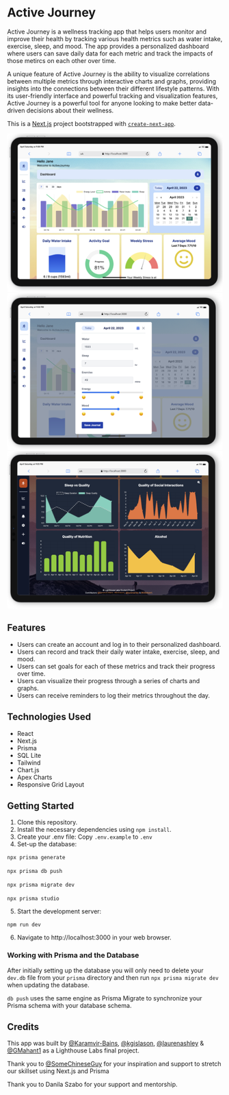 # Active Journey
Active Journey is a wellness tracking app that helps users monitor and improve their health by tracking various health metrics such as water intake, exercise, sleep, and mood. The app provides a personalized dashboard where users can save daily data for each metric and track the impacts of those metircs on each other over time. 

A unique feature of Active Journey is the ability to visualize correlations between multiple metrics through interactive charts and graphs, providing insights into the connections between their different lifestyle patterns. With its user-friendly interface and powerful tracking and visualization features, Active Journey is a powerful tool for anyone looking to make better data-driven decisions about their wellness.

This is a [Next.js](https://nextjs.org/) project bootstrapped with [`create-next-app`](https://github.com/vercel/next.js/tree/canary/packages/create-next-app).

![AJ Dashboard](/public/aj-dashboard.png)
![AJ Journal UI](/public/aj-journal-ui.png)
![Dark Mode Dashboard](/public/aj-dark-mode.png)

## Features
* Users can create an account and log in to their personalized dashboard.
* Users can record and track their daily water intake, exercise, sleep, and mood.
* Users can set goals for each of these metrics and track their progress over time.
* Users can visualize their progress through a series of charts and graphs.
* Users can receive reminders to log their metrics throughout the day.

## Technologies Used
* React
* Next.js
* Prisma
* SQL Lite
* Tailwind
* Chart.js
* Apex Charts
* Responsive Grid Layout

## Getting Started
1. Clone this repository.
2. Install the necessary dependencies using `npm install`.
3. Create your .env file:
Copy `.env.example` to `.env`
4. Set-up the database:
```
npx prisma generate

npx prisma db push

npx prisma migrate dev

npx prisma studio
```
5. Start the development server:
```
npm run dev
```
6. Navigate to http://localhost:3000 in your web browser.

### Working with Prisma and the Database

After initially setting up the database you will only need to delete your `dev.db` file from your `prisma` directory and then run `npx prisma migrate dev` when updating the database. 

`db push` uses the same engine as Prisma Migrate to synchronize your Prisma schema with your database schema.


## Credits
This app was built by [@Karamvir-Bains](https://github.com/Karamvir-Bains/), [@kgislason](https://github.com/kgislason), [@laurenashley](https://github.com/laurenashley) & [@GMahant1](https://github.com/GMahant1) as a Lighthouse Labs final project.

Thank you to [@SomeChineseGuy](https://github.com/SomeChineseGuy/) for your inspiration and support to stretch our skillset using Next.js and Prisma

Thank you to Danila Szabo for your support and mentorship.